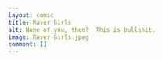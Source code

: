```yaml
---
layout: comic
title: Raver Girls
alt: None of you, then?  This is bullshit.
image: Raver-Girls.jpeg
comment: []
---
```

